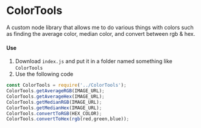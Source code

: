# ColorTools
A custom node library that allows me to do various things with colors such as finding the average color, median color, and convert between rgb &amp; hex.

#### Use
1. Download `index.js` and put it in a folder named something like `ColorTools`
2. Use the following code
```js
const ColorTools = require('../ColorTools');
ColorTools.getAverageRGB(IMAGE_URL);
ColorTools.getAverageHex(IMAGE_URL);
ColorTools.getMedianRGB(IMAGE_URL);
ColorTools.getMedianHex(IMAGE_URL);
ColorTools.convertToRGB(HEX_COLOR);
ColorTools.convertToHex(rgb(red,green,blue));
```
